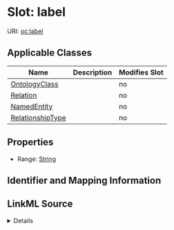 

# Slot: label

URI: [oc:label](http://w3id.org/ontogpt/ontology-class-templatelabel)



<!-- no inheritance hierarchy -->





## Applicable Classes

| Name | Description | Modifies Slot |
| --- | --- | --- |
| [OntologyClass](OntologyClass.md) |  |  no  |
| [Relation](Relation.md) |  |  no  |
| [NamedEntity](NamedEntity.md) |  |  no  |
| [RelationshipType](RelationshipType.md) |  |  no  |







## Properties

* Range: [String](String.md)





## Identifier and Mapping Information








## LinkML Source

<details>
```yaml
name: label
alias: label
domain_of:
- OntologyClass
- NamedEntity
range: string

```
</details>